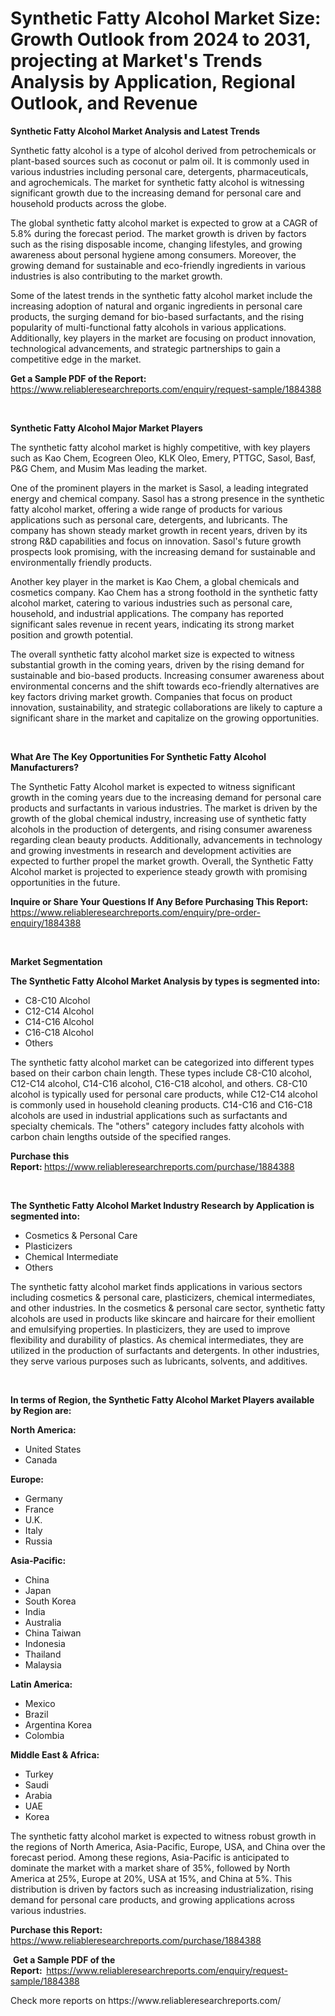 <p><h1>Synthetic Fatty Alcohol Market Size: Growth Outlook from 2024 to 2031, projecting at Market's Trends Analysis by Application, Regional Outlook, and Revenue</h1></p><p><strong>Synthetic Fatty Alcohol Market Analysis and Latest Trends</strong></p>
<p><p>Synthetic fatty alcohol is a type of alcohol derived from petrochemicals or plant-based sources such as coconut or palm oil. It is commonly used in various industries including personal care, detergents, pharmaceuticals, and agrochemicals. The market for synthetic fatty alcohol is witnessing significant growth due to the increasing demand for personal care and household products across the globe.</p><p>The global synthetic fatty alcohol market is expected to grow at a CAGR of 5.8% during the forecast period. The market growth is driven by factors such as the rising disposable income, changing lifestyles, and growing awareness about personal hygiene among consumers. Moreover, the growing demand for sustainable and eco-friendly ingredients in various industries is also contributing to the market growth.</p><p>Some of the latest trends in the synthetic fatty alcohol market include the increasing adoption of natural and organic ingredients in personal care products, the surging demand for bio-based surfactants, and the rising popularity of multi-functional fatty alcohols in various applications. Additionally, key players in the market are focusing on product innovation, technological advancements, and strategic partnerships to gain a competitive edge in the market.</p></p>
<p><strong>Get a Sample PDF of the Report:&nbsp;</strong> <a href="https://www.reliableresearchreports.com/enquiry/request-sample/1884388">https://www.reliableresearchreports.com/enquiry/request-sample/1884388</a></p>
<p>&nbsp;</p>
<p><strong>Synthetic Fatty Alcohol Major Market Players</strong></p>
<p><p>The synthetic fatty alcohol market is highly competitive, with key players such as Kao Chem, Ecogreen Oleo, KLK Oleo, Emery, PTTGC, Sasol, Basf, P&G Chem, and Musim Mas leading the market. </p><p>One of the prominent players in the market is Sasol, a leading integrated energy and chemical company. Sasol has a strong presence in the synthetic fatty alcohol market, offering a wide range of products for various applications such as personal care, detergents, and lubricants. The company has shown steady market growth in recent years, driven by its strong R&D capabilities and focus on innovation. Sasol's future growth prospects look promising, with the increasing demand for sustainable and environmentally friendly products.</p><p>Another key player in the market is Kao Chem, a global chemicals and cosmetics company. Kao Chem has a strong foothold in the synthetic fatty alcohol market, catering to various industries such as personal care, household, and industrial applications. The company has reported significant sales revenue in recent years, indicating its strong market position and growth potential.</p><p>The overall synthetic fatty alcohol market size is expected to witness substantial growth in the coming years, driven by the rising demand for sustainable and bio-based products. Increasing consumer awareness about environmental concerns and the shift towards eco-friendly alternatives are key factors driving market growth. Companies that focus on product innovation, sustainability, and strategic collaborations are likely to capture a significant share in the market and capitalize on the growing opportunities.</p></p>
<p>&nbsp;</p>
<p><strong>What Are The Key Opportunities For Synthetic Fatty Alcohol Manufacturers?</strong></p>
<p><p>The Synthetic Fatty Alcohol market is expected to witness significant growth in the coming years due to the increasing demand for personal care products and surfactants in various industries. The market is driven by the growth of the global chemical industry, increasing use of synthetic fatty alcohols in the production of detergents, and rising consumer awareness regarding clean beauty products. Additionally, advancements in technology and growing investments in research and development activities are expected to further propel the market growth. Overall, the Synthetic Fatty Alcohol market is projected to experience steady growth with promising opportunities in the future.</p></p>
<p><strong>Inquire or Share Your Questions If Any Before Purchasing This Report:</strong> <a href="https://www.reliableresearchreports.com/enquiry/pre-order-enquiry/1884388">https://www.reliableresearchreports.com/enquiry/pre-order-enquiry/1884388</a></p>
<p>&nbsp;</p>
<p><strong>Market Segmentation</strong></p>
<p><strong>The Synthetic Fatty Alcohol Market Analysis by types is segmented into:</strong></p>
<p><ul><li>C8-C10 Alcohol</li><li>C12-C14 Alcohol</li><li>C14-C16 Alcohol</li><li>C16-C18 Alcohol</li><li>Others</li></ul></p>
<p><p>The synthetic fatty alcohol market can be categorized into different types based on their carbon chain length. These types include C8-C10 alcohol, C12-C14 alcohol, C14-C16 alcohol, C16-C18 alcohol, and others. C8-C10 alcohol is typically used for personal care products, while C12-C14 alcohol is commonly used in household cleaning products. C14-C16 and C16-C18 alcohols are used in industrial applications such as surfactants and specialty chemicals. The "others" category includes fatty alcohols with carbon chain lengths outside of the specified ranges.</p></p>
<p><strong>Purchase this Report:&nbsp;</strong><a href="https://www.reliableresearchreports.com/purchase/1884388">https://www.reliableresearchreports.com/purchase/1884388</a></p>
<p>&nbsp;</p>
<p><strong>The Synthetic Fatty Alcohol Market Industry Research by Application is segmented into:</strong></p>
<p><ul><li>Cosmetics & Personal Care</li><li>Plasticizers</li><li>Chemical Intermediate</li><li>Others</li></ul></p>
<p><p>The synthetic fatty alcohol market finds applications in various sectors including cosmetics & personal care, plasticizers, chemical intermediates, and other industries. In the cosmetics & personal care sector, synthetic fatty alcohols are used in products like skincare and haircare for their emollient and emulsifying properties. In plasticizers, they are used to improve flexibility and durability of plastics. As chemical intermediates, they are utilized in the production of surfactants and detergents. In other industries, they serve various purposes such as lubricants, solvents, and additives.</p></p>
<p>&nbsp;</p>
<p><strong>In terms of Region, the Synthetic Fatty Alcohol Market Players available by Region are:</strong></p>
<p>
    <p> <strong> North America: </strong>
        <ul>
            <li>United States</li>
            <li>Canada</li>
        </ul>
        </p> 
    <p> <strong> Europe: </strong>
        <ul>
            <li>Germany</li>
            <li>France</li>
            <li>U.K.</li>
            <li>Italy</li>
            <li>Russia</li>
        </ul>
        </p> 
    <p> <strong> Asia-Pacific: </strong>
        <ul>
            <li>China</li>
            <li>Japan</li>
            <li>South Korea</li>
            <li>India</li>
            <li>Australia</li>
            <li>China Taiwan</li>
            <li>Indonesia</li>
            <li>Thailand</li>
            <li>Malaysia</li>
        </ul>
        </p> 
    <p> <strong> Latin America: </strong>
        <ul>
            <li>Mexico</li>
            <li>Brazil</li>
            <li>Argentina Korea</li>
            <li>Colombia</li>
        </ul>
        </p> 
    <p> <strong> Middle East & Africa: </strong>
        <ul>
            <li>Turkey</li>
            <li>Saudi</li>
            <li>Arabia</li>
            <li>UAE</li>
            <li>Korea</li>
        </ul>
    </p>
    </p>
<p><p>The synthetic fatty alcohol market is expected to witness robust growth in the regions of North America, Asia-Pacific, Europe, USA, and China over the forecast period. Among these regions, Asia-Pacific is anticipated to dominate the market with a market share of 35%, followed by North America at 25%, Europe at 20%, USA at 15%, and China at 5%. This distribution is driven by factors such as increasing industrialization, rising demand for personal care products, and growing applications across various industries.</p></p>
<p><strong>Purchase this Report: </strong><a href="https://www.reliableresearchreports.com/purchase/1884388">https://www.reliableresearchreports.com/purchase/1884388</a></p>
<p>&nbsp;<strong>Get a Sample PDF of the Report:&nbsp;&nbsp;</strong><a href="https://www.reliableresearchreports.com/enquiry/request-sample/1884388">https://www.reliableresearchreports.com/enquiry/request-sample/1884388</a></p>
<p><strong></strong></p>
<p>Check more reports on https://www.reliableresearchreports.com/</p>